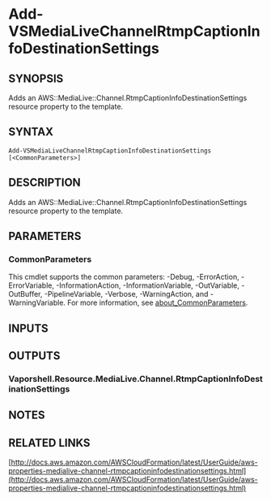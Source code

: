 # Add-VSMediaLiveChannelRtmpCaptionInfoDestinationSettings

## SYNOPSIS
Adds an AWS::MediaLive::Channel.RtmpCaptionInfoDestinationSettings resource property to the template.

## SYNTAX

```
Add-VSMediaLiveChannelRtmpCaptionInfoDestinationSettings [<CommonParameters>]
```

## DESCRIPTION
Adds an AWS::MediaLive::Channel.RtmpCaptionInfoDestinationSettings resource property to the template.

## PARAMETERS

### CommonParameters
This cmdlet supports the common parameters: -Debug, -ErrorAction, -ErrorVariable, -InformationAction, -InformationVariable, -OutVariable, -OutBuffer, -PipelineVariable, -Verbose, -WarningAction, and -WarningVariable. For more information, see [about_CommonParameters](http://go.microsoft.com/fwlink/?LinkID=113216).

## INPUTS

## OUTPUTS

### Vaporshell.Resource.MediaLive.Channel.RtmpCaptionInfoDestinationSettings
## NOTES

## RELATED LINKS

[http://docs.aws.amazon.com/AWSCloudFormation/latest/UserGuide/aws-properties-medialive-channel-rtmpcaptioninfodestinationsettings.html](http://docs.aws.amazon.com/AWSCloudFormation/latest/UserGuide/aws-properties-medialive-channel-rtmpcaptioninfodestinationsettings.html)

